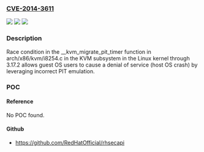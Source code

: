 ### [CVE-2014-3611](https://cve.mitre.org/cgi-bin/cvename.cgi?name=CVE-2014-3611)
![](https://img.shields.io/static/v1?label=Product&message=n%2Fa&color=blue)
![](https://img.shields.io/static/v1?label=Version&message=n%2Fa&color=blue)
![](https://img.shields.io/static/v1?label=Vulnerability&message=n%2Fa&color=brighgreen)

### Description

Race condition in the __kvm_migrate_pit_timer function in arch/x86/kvm/i8254.c in the KVM subsystem in the Linux kernel through 3.17.2 allows guest OS users to cause a denial of service (host OS crash) by leveraging incorrect PIT emulation.

### POC

#### Reference
No POC found.

#### Github
- https://github.com/RedHatOfficial/rhsecapi

